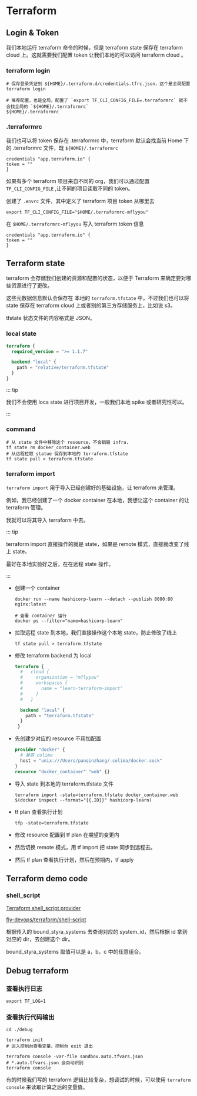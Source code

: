 # Terraform



## Login & Token

我们本地运行 terraform 命令的时候，但是 terraform state 保存在 terraform cloud 上。这就需要我们配置 token 让我们本地的可以访问 terraform cloud 。

### terraform login

```shell
# 保存登录凭证到 ${HOME}/.terraform.d/credentials.tfrc.json，这个是全局配置
terraform login

# 推荐配置，也是全局，配置了 `export TF_CLI_CONFIG_FILE=.terraformrc` 就不会找全局的 `${HOME}/.terraformrc`
${HOME}/.terraformrc
```

### .terraformrc

我们也可以将 token 保存在 .terraformrc 中，terraform 默认会找当前 Home 下的 .terraformrc 文件，既 `${HOME}/.terraformrc`



```
credentials "app.terraform.io" {
token = ""
}
```



如果有多个 terraform 项目来自不同的 org，我们可以通过配置 `TF_CLI_CONFIG_FILE` ,让不同的项目读取不同的 token。

创建了 `.envrc` 文件，其中定义了 terraform 项目 token 从哪里去

```text
export TF_CLI_CONFIG_FILE="$HOME/.terraformrc-mflyyou"
```

在 `$HOME/.terraformrc-mflyyou` 写入 terraform token 信息

```text
credentials "app.terraform.io" {
token = ""
}
```



## Terraform state

terraform 会存储我们创建的资源和配置的状态，以便于 Terraform 来确定要对哪些资源进行了更改。

这些元数据信息默认会保存在 本地的 `terraform.tfstate` 中，不过我们也可以将 state 保存在 terraform cloud 上或者别的第三方存储服务上，比如说 s3。

tfstate 状态文件的内容格式是 JSON。

### local state

```terraform
terraform {
  required_version = ">= 1.1.7"

  backend "local" {
    path = "relative/terraform.tfstate"
  }
}
```

::: tip

我们不会使用 loca state 进行项目开发，一般我们本地 spike 或者研究性可以。

:::



### command

```shell
# 从 state 文件中移除这个 resource，不会销毁 infra.
tf state rm docker_container.web
# 从远程拉取 statue 保存到本地的 terraform.tfstate
tf state pull > terraform.tfstate
```







### terraform import

`terraform import` 用于导入已经创建好的基础设施，让 terraform 来管理。

例如，我已经创建了一个 docker container 在本地，我想让这个 container 的让 terraform 管理。

我就可以将其导入 terraform 中去。

::: tip

terraform import 直接操作的就是 state，如果是 remote 模式，直接就改变了线上 state。

最好在本地实验好之后，在在远程 state 操作。

:::

- 创建一个 container

  ```shell
  docker run --name hashicorp-learn --detach --publish 8080:80 nginx:latest
  
  # 查看 container 运行
  docker ps --filter="name=hashicorp-learn"
  ```

- 拉取远程 state 到本地，我们直接操作这个本地 state，防止修改了线上

  ```shell
  tf state pull > terraform.tfstate
  ```

- 修改 terraform backend 为 local

  ```terraform
  terraform {
    #   cloud {
    #     organization = "mflyyou"
    #     workspaces {
    #       name = "learn-terraform-import"
    #     }
    #   }
  
    backend "local" {
      path = "terraform.tfstate"
    }
   }
  ```

- 先创建少对应的 resource 不用加配置

  ```terraform
  provider "docker" {
    # 兼容 colima
    host = "unix:///Users/panqinzhang/.colima/docker.sock"
  }
  resource "docker_container" "web" {}
  ```

- 导入 state 到本地的 terraform.tfstate 文件

  ```shell
  terraform import -state=terraform.tfstate docker_container.web $(docker inspect --format="{{.ID}}" hashicorp-learn)
  ```

- tf plan 查看执行计划

  ```shell
  tfp -state=terraform.tfstate
  ```

- 修改 resource 配置到 tf plan 在期望的变更内

- 然后切换 remote 模式，用 tf import 把 state 同步到远程去。

- 然后 tf plan 查看执行计划，然后在预期内，tf apply





## Terraform demo code

### shell_script

[Terraform shell_script provider](https://registry.terraform.io/providers/scottwinkler/shell/latest/docs/resources/shell_script_resource)

[fly-devops/terraform/shell-script](https://github.com/zhangpanqin/fly-devops/tree/master/terraform/shell-script)

根据传入的 bound_styra_systems 去查询对应的 system_id，然后根据 id 拿到对应的 dir，去创建这个 dir。

bound_styra_systems 取值可以是 a，b，c 中的任意组合。



## Debug terraform

### 查看执行日志

```shell
export TF_LOG=1
```



### 查看执行代码输出

```shell
cd ./debug

terraform init
# 进入控制台查看变量，控制台 exit 退出

terraform console -var-file sandbox.auto.tfvars.json
# *.auto.tfvars.json 会自动识别
terraform console
```



有的时候我们写的 terraform 逻辑比较复杂，想调试的时候，可以使用 `terraform console` 来读取计算之后的变量值。